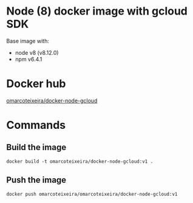 # Node (8) docker image with gcloud SDK

Base image with:
- node v8 (v8.12.0)
- npm v6.4.1

# Docker hub

[omarcoteixeira/docker-node-gcloud](https://hub.docker.com/r/omarcoteixeira/docker-node-gcloud/)

# Commands


## Build the image
```
docker build -t omarcoteixeira/docker-node-gcloud:v1 .
```

## Push the image

```
docker push omarcoteixeira/omarcoteixeira/docker-node-gcloud:v1
```